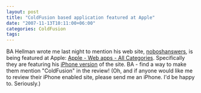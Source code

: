 ```yaml
---
layout: post
title: "ColdFusion based application featured at Apple"
date: "2007-11-13T10:11:00+06:00"
categories: ColdFusion 
tags: 
---
```


BA Hellman wrote me last night to mention his web site, <a href="http://answers.nobosh.com/">noboshanswers</a>, is being featured at Apple: <a href="http://www.apple.com/webapps/">Apple - Web apps - All Categories</a>. Specifically they are featuring his <a href="http://www.apple.com/webapps/productivity/noboshanswers.html">iPhone version</a> of the site. BA - find a way to make them mention "ColdFusion" in the review! (Oh, and if anyone would like me to review their iPhone enabled site, please send me an iPhone. I'd be happy to. Seriously.)